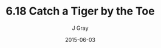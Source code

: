 ---
title: '6.18 Catch a Tiger by the Toe'
alt: 'Mysteries of the Arcana'
date: '2015-06-03'
author: 'J Gray'
artist: 'Keira'
chapter: '6 Void in the Road'
filler: false
---